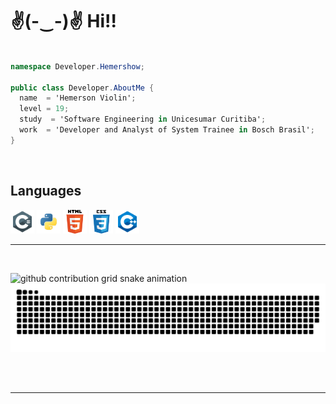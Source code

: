 # ✌(-‿-)✌ Hi!!

```cs

namespace Developer.Hemershow;

public class Developer.AboutMe {
  name  = 'Hemerson Violin';
  level = 19;
  study  = 'Software Engineering in Unicesumar Curitiba';
  work  = 'Developer and Analyst of System Trainee in Bosch Brasil';  
}

```
<br>

## Languages
<p>
  <img  width="38" height="38" alingn="left" src="./public/images/csharp.png" alt="C#" />
  <img  width="38" height="38" alingn="left" src="./public/images/python.png" alt="Python"/>
  <img  width="38" height="38" alingn="left" src="./public/images/html.png" alt="HTML"/>
  <img  width="38" height="38" alingn="left" src="./public/images/css.png" alt="CSS"/>
  <img  width="38" height="38" alingn="left" src="./public/images/c++.png" alt="C++" />
</p>

---

<br>

![github contribution grid snake animation](https://raw.githubusercontent.com/Hemershow/Hemershow/output/github-contribution-grid-snake-dark.svg#gh-dark-mode-only)
![github contribution grid snake animation](https://raw.githubusercontent.com/Platane/Platane/output/github-contribution-grid-snake-dark.svg#gh-dark-mode-only)

<br /> <br>

---
